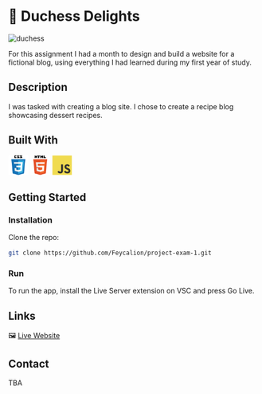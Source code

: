 # :cupcake: Duchess Delights

![duchess](https://github.com/Feycalion/semester-project-1/assets/90476295/0e7b8380-d572-4cc3-a77d-c3afd3b9d1db)

For this assignment I had a month to design and build a website for a fictional blog, using everything I had learned during my first year of study.

## Description

I was tasked with creating a blog site. I chose to create a recipe blog showcasing dessert recipes.

## Built With

<p align="left"><img src="https://raw.githubusercontent.com/devicons/devicon/master/icons/css3/css3-original-wordmark.svg" alt="css3" width="40" height="40"/> <img src="https://raw.githubusercontent.com/devicons/devicon/master/icons/html5/html5-original-wordmark.svg" alt="html5" width="40" height="40"/> <img src="https://raw.githubusercontent.com/devicons/devicon/master/icons/javascript/javascript-original.svg" alt="javascript" width="40" height="40"/></p>

## Getting Started

### Installation

Clone the repo:

```bash
git clone https://github.com/Feycalion/project-exam-1.git
```

### Run

To run the app, install the Live Server extension on VSC and press Go Live.

## Links

:framed_picture: [Live Website](https://duchessdelights.netlify.app/)

## Contact

TBA
